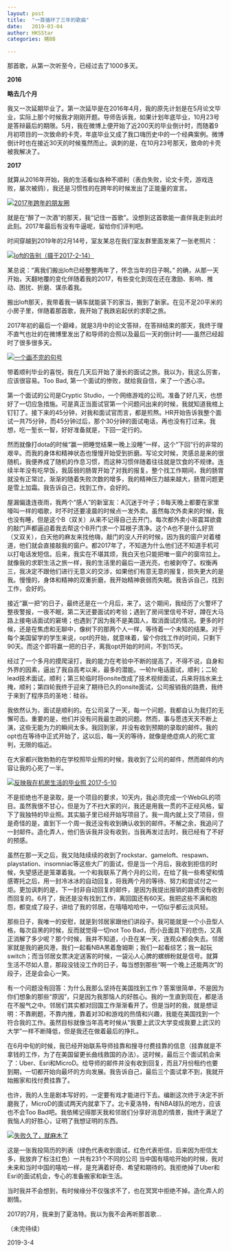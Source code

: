 ```yaml
---
layout: post
title:  "一首循环了三年的歌曲"
date:   2019-03-04 
author: HKSStar
categories: 瞎BB

---
```



那首歌，从第一次听至今，已经过去了1000多天。

**2016**

**略去几个月**

我又一次延期毕业了。第一次延毕是在2016年4月，我的原先计划是在5月论文毕业，实际上那个时候我才刚刚开题。导师告诉我，如果计划年底毕业，10月23号是答辩最后的期限。5月，我在微博上便开始了近200天的毕业倒计时，而随着9月初项目的一次致命的卡壳，年底毕业又成了我口嗨历史中的一个经典案例。微博倒计时也在接近30天的时候戛然而止。讽刺的是，在10月23号那天，致命的卡壳被我解决了。

**2017**

就算从2016年开始，我的生活看似各种不顺利（表白失败，论文卡壳，游戏连败，屡次被鸽），我还是习惯性的在跨年的时候发出了正能量的宣言。

<a href="https://radiump.github.io/myblog/assets/images/songs/1.png"  data-lightbox="falcon9-large">
  <img src="https://radiump.github.io/myblog/assets/images/songs/1.png" title="2017年跨年的朋友圈">
</a>


就是在“醉了一次酒”的那天，我“记住一首歌”。没想到这首歌能一直伴我走到此时此刻。2017年最后有没有牛逼呢，留给你们评判吧。

时间穿越到2019年的2月14号，室友某总在我们室友群里面发来了一张老照片：

<a href="https://radiump.github.io/myblog/assets/images/songs/2.jpg" data-lightbox="falcon9-large" >
  <img src="https://radiump.github.io/myblog/assets/images/songs/2.jpg" title="loft的告别（摄于2017-2-14）">
</a>



某总说：“离我们搬出loft已经整整两年了，怀念当年的日子啊。” 的确，从那一天开始，天翻地覆的变化伴随着我的2017，有些变化到现在还在激励、影响、推动、困扰、折磨、谋杀着我。

搬出loft那天，我带着我一辆车就能装下的家当，搬到了新家。在见不足20平米的小房子里，伴随着那首歌，我开始了我跌宕起伏的求职之旅。

2017年初的最后一个巅峰，就是3月中的论文答辩，在答辩结束的那天，我终于理不直气也壮的在微博里发出了和导师的合照以及最后一天的倒计时——虽然已经超时了很多很多天。

<a href="https://radiump.github.io/myblog/assets/images/songs/3.PNG"  data-lightbox="falcon9-large" > 
  <img src="https://radiump.github.io/myblog/assets/images/songs/3.PNG" title="一个画不完的句号">
</a>


带着顺利毕业的喜悦，我在几天后开始了漫长的面试之旅。我以为，我这么厉害，应该很容易。Too Bad, 第一个面试的惨败，就给我自信，来了一个透心凉。

第一个面试的公司是Cryptic Studio，一个网络游戏的公司。准备了好几天，也想好了一切应急措施。可是真正当面试官第一个问题问出来的时候，我就知道我棺上钉钉了。接下来的45分钟，对我和面试官而言，都是煎熬。HR开始告诉我整个面试一共75分钟，而45分钟过后，那个30分钟的面试电话，再也没有打过来。我想，吃一堑长一智，好好准备就是，下回一定行的。

然而就像打dota的时候“赢一把睡觉结果一晚上没睡”一样，这个“下回”行的非常的艰辛。而我的身体和精神状态也慢慢开始受到折磨。写论文时候，灵感总是来的很随机，我便养成了随机的作息习惯，而这种习惯伴随着往往就是饮食的不规律。连续半年没有吃早饭，我孱弱的肠胃开始了对我的报复。整个找工作期间，我的肠胃就没有正常过，渐渐的随着失败次数的增多，我的精神压力越来越大，肠胃问题更是雪上加霜。我告诉自己，找到工作，会好的。

屋漏偏逢连夜雨，我两个“感人”的新室友：A沉迷于叶子；B每天晚上都要在家里嚎叫一样的唱歌，时不时还要凌晨的时候点一发外卖。虽然每次外卖来的时候，我也没有睡，但是这个B（双关）从来不记得自己去开门，每次都外卖小哥震耳欲聋的敲门声都逼迫着我去帮这个B开门求一个耳根子清净。这个A也不是什么好货（又双关），白天他的麻友来找他嗨，敲门的没人开的时候，因为我的窗户对着楼道，他们就会直接敲我的窗户。都2017年了，不知道为什么他们还不知道手机可以打电话发短信。后来，我实在不堪其烦，我白天也只能把唯一窗户的窗帘拉上。就像我的求职生活之旅一样，我的生活里的最后一道光亮，也被剥夺了。权衡再三，我决定不跟他们进行无意义的交涉，如果他们有意无意的报复，损失更大的是我。慢慢的，身体和精神的双重折磨，我开始精神衰弱而失眠。我告诉自己，找到工作，会好的。

接近“赢一把”的日子，最终还是在一个月后，来了。这个期间，我经历了火警坏了整夜警报，一夜不眠，第二天还要面试的考验；遇到了房间里信号不好，蹲在大马路上接电话面试的窘境；也遇到了因为我不是美国人，取消面试的情况。更多的时候，还是在焦虑和无聊中，像树下的那两个人一样，等待着一个未知的结果。对于每个美国留学的学生来说，opt的开始，就意味着，留个你找工作的时间，只剩下90天。而这个即将赢一把的日子，离我opt开始的时间，不到15天。

经过了一个多月的摸爬滚打，我的能力在考验中不断的提高了，不得不说，自身和外界的因素，逼出了我自高考以来，最多的潜能。一轮hr电话面试，顺利；二轮lead技术面试，顺利；第三轮临时将onsite改成了技术视频面试，兵来将挡水来土掩，顺利；第四轮我终于迎来了期待已久的onsite面试，公司报销我的路费，我终于来到了程序员的圣地：硅谷。

我依然认为，面试是顺利的。在公司呆了一天，每一个问题，我都自认为我打的无懈可击。重要的是，他们并没有问我最生疏的问题。然而，事与愿违天天不断上演，这些无能为力的瞬间太多。我回到家，并没有收到预期的录取的邮件。我的opt也在等待中正式开始了，这以后，每一天的等待，就像是绝症病人的死亡宣判，无限的临近。

在大家都兴致勃勃的在学校照毕业照的时候，我收到了公司的邮件，然而邮件的内容让我的心死了一半。

<a href="https://radiump.github.io/myblog/assets/images/songs/4.jpg"  data-lightbox="falcon9-large">
  <img src="https://radiump.github.io/myblog/assets/images/songs/4.jpg" title="反映我在机房生活的毕业照 2017-5-10">
</a>



不是拒绝也不是录取，是一个项目的要求，10天内，我必须完成一个WebGL的项目。虽然我很不甘心，但是为了不扫大家的兴，我还是用我一贯的不正经风格，留下了我独特的毕业照。其实脑子里已经开始写项目了。我一周内就上交了项目，但是奇怪的是，直到下一个周一我还没有收到确认收到的邮件。不解之余，我追问了一封邮件。造化弄人，他们告诉我并没有收到，当我再发过去时，我已经有了不好的预感。

虽然在那一天之后，我又陆陆续续的收到了rockstar、gameloft、respawn、playstation、insomniac等这些大厂的面试，但是当一个月后，我收到拒信的时候，失望感还是笼罩着我。一个和我联系了两个月的公司，在给了我一些希望和情感寄托之后，用一封冷冰冰的自动回复，将我两个月的等待、努力和尝试付之一炬。更加讽刺的是，下一封非自动回复的邮件，是因为我提出报销的路费没有收到而回复的。6月了，我还是没有找到工作，离回国还有60天。我把这些不满和抱怨，都变成了段子，讲给了我的邻居，在嘻嘻哈哈中，一切似乎都云淡风轻。

那些日子，我唯一的安慰，就是到邻居家跟他们讲段子。我可能就是一个小丑型人格，每次自黑的时候，反而就觉得一切not Too Bad，而小丑面具下的悲伤，又真正消解了多少呢？那个时候，我并不知道，小丑在某一天，连观众都会失去。邻居家就是我的避风港，我们一起看NBA黑着詹姆斯；我们一起看综艺；我一起玩switch；而当邻居女票决定送客的时候，一袋沁人心脾的螺蛳粉就是信号。就算生活不尽如人意，那段没钱没工作的日子，每当想到那些“啊一个晚上还能两次”的段子，还是会会心一笑。

有一个问题没有回答：为什么我那么坚持在美国找到工作？答案很简单，不是因为你们想象的那些“原因”，只是因为我那恼人的好胜心。我的一生直到现在，都是活在不服气之中。邻居们其实都对回国工作渐渐看开了。但是当时的我，就是想证明：不靠刷题，不靠内推，靠着对3D和游戏的热情和兴趣，我能在美国找到一个符合我的工作。虽然目标就像当年高考时候从“我要上武汉大学变成我要上武汉的大学”一样不断降低，但是我还在做着最后的挣扎。

在6月中旬的时候，我已经开始联系导师挂靠和搜寻付费挂靠的信息（挂靠就是不拿钱的工作，为了在美国留更长曲线救国的办法）。这时候，最后三个面试机会来了：Uber、Esri和MicroD。给导师的邮件并没有收到回复，而且7月份租约也要到期，一切都开始向最坏的方向发展。我告诉自己，最后三个面试拿不到，我就开始搬家和找付费挂靠了。

也许，我的人生是剧本写好的，一定要有戏才能进行下去。编剧这次终于决定不折磨我了，MicroD的面试两天内就拿下了。北卡夏洛特，有NBA球队的地方，应该也不会Too Bad吧。我依稀记得那天我和邻居们分享好消息的情景，我终于满足了我恼人的好胜心，证明了我想证明的东西。

<a href="https://radiump.github.io/myblog/assets/images/songs/5.PNG"  data-lightbox="falcon9-large">
  <img src="https://radiump.github.io/myblog/assets/images/songs/5.PNG" title="失败久了，就麻木了">
</a>


这是一张我投简历的列表（绿色代表收到面试，红色代表拒信，后来因为拒信太多，我放弃了标注红色）一共有231个不同的公司
当中国有嘻哈开始的时候，我对未来和当时中国的嘻哈一样，是充满着好奇、希望和期待的。我拒绝掉了Uber和Esri的面试机会，专心的准备搬家和新生活。

当时我并不会想到，有时候缘分不仅强求不了，也在冥冥中拒绝不掉。造化弄人的剧情。

2017的7月，我来到了夏洛特。我以为我不会再听那首歌...

（未完待续）

2019-3-4


